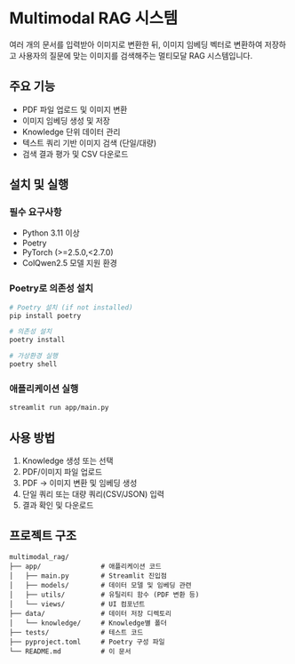 # Multimodal RAG 시스템

여러 개의 문서를 입력받아 이미지로 변환한 뒤, 이미지 임베딩 벡터로 변환하여 저장하고 사용자의 질문에 맞는 이미지를 검색해주는 멀티모달 RAG 시스템입니다.

## 주요 기능

- PDF 파일 업로드 및 이미지 변환
- 이미지 임베딩 생성 및 저장
- Knowledge 단위 데이터 관리
- 텍스트 쿼리 기반 이미지 검색 (단일/대량)
- 검색 결과 평가 및 CSV 다운로드

## 설치 및 실행

### 필수 요구사항

- Python 3.11 이상
- Poetry
- PyTorch (>=2.5.0,<2.7.0)
- ColQwen2.5 모델 지원 환경

### Poetry로 의존성 설치

```bash
# Poetry 설치 (if not installed)
pip install poetry

# 의존성 설치
poetry install

# 가상환경 실행
poetry shell
```

### 애플리케이션 실행

```bash
streamlit run app/main.py
```

## 사용 방법

1. Knowledge 생성 또는 선택
2. PDF/이미지 파일 업로드
3. PDF → 이미지 변환 및 임베딩 생성
4. 단일 쿼리 또는 대량 쿼리(CSV/JSON) 입력
5. 결과 확인 및 다운로드

## 프로젝트 구조

```
multimodal_rag/
├── app/               # 애플리케이션 코드
│   ├── main.py        # Streamlit 진입점
│   ├── models/        # 데이터 모델 및 임베딩 관련 
│   ├── utils/         # 유틸리티 함수 (PDF 변환 등)
│   └── views/         # UI 컴포넌트
├── data/              # 데이터 저장 디렉토리
│   └── knowledge/     # Knowledge별 폴더
├── tests/             # 테스트 코드
├── pyproject.toml     # Poetry 구성 파일
└── README.md          # 이 문서
``` 